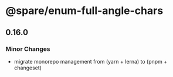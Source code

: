 # @spare/enum-full-angle-chars

## 0.16.0

### Minor Changes

- migrate monorepo management from (yarn + lerna) to (pnpm + changeset)
